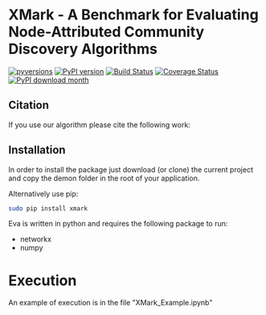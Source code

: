#  XMark - A Benchmark for Evaluating Node-Attributed Community Discovery Algorithms

[![pyversions](https://img.shields.io/pypi/pyversions/xmark.svg)](https://badge.fury.io/py/xmark)
[![PyPI version](https://badge.fury.io/py/xmark.svg)](https://badge.fury.io/py/xmark)
[![Build Status](https://travis-ci.org/dsalvaz/XMark.svg?branch=master)](https://travis-ci.org/dsalvaz/XMark)
[![Coverage Status](https://coveralls.io/repos/github/dsalvaz/XMark/badge.svg?branch=master)](https://coveralls.io/github/dsalvaz/XMark?branch=master)
[![PyPI download month](https://img.shields.io/pypi/dm/xmark.svg?color=blue&style=plastic)](https://pypi.python.org/pypi/xmark/)


## Citation
If you use our algorithm please cite the following work:

>


## Installation


In order to install the package just download (or clone) the current project and copy the demon folder in the root of your application.

Alternatively use pip:
```bash
sudo pip install xmark
```

Eva is written in python and requires the following package to run:
- networkx
- numpy

# Execution

An example of execution is in the file "XMark_Example.ipynb"
